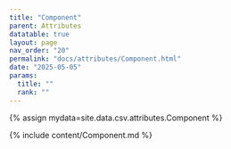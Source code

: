 ```yaml
---
title: "Component"
parent: Attributes
datatable: true
layout: page
nav_order: "20"
permalink: "docs/attributes/Component.html"
date: "2025-05-05"
params:
  title: ""
  rank: ""
---
```

{% assign mydata=site.data.csv.attributes.Component %} 

{% include content/Component.md %}

